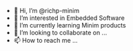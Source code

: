 - 👋 Hi, I’m @richp-minim
- 👀 I’m interested in Embedded Software
- 🌱 I’m currently learning Minim products
- 💞️ I’m looking to collaborate on ...
- 📫 How to reach me ...

<!---
richp-minim/richp-minim is a ✨ special ✨ repository because its `README.md` (this file) appears on your GitHub profile.
You can click the Preview link to take a look at your changes.
--->

